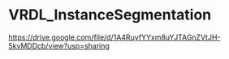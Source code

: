 # VRDL_InstanceSegmentation

https://drive.google.com/file/d/1A4RuyfYYxm8uYJTAGnZVtJH-5kvMDDcb/view?usp=sharing
